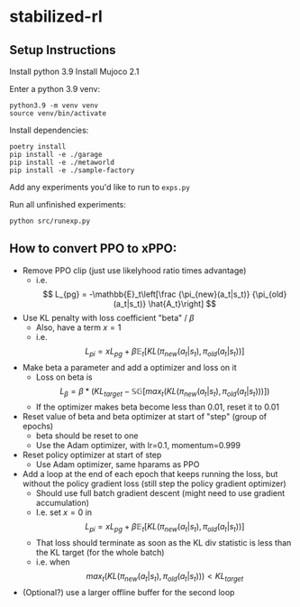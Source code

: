 # stabilized-rl

## Setup Instructions
Install python 3.9
Install Mujoco 2.1

Enter a python 3.9 venv:
```
python3.9 -m venv venv
source venv/bin/activate
```

Install dependencies:
```
poetry install
pip install -e ./garage
pip install -e ./metaworld
pip install -e ./sample-factory
```

Add any experiments you'd like to run to `exps.py`

Run all unfinished experiments:
```
python src/runexp.py
```

## How to convert PPO to xPPO:

  - Remove PPO clip (just use likelyhood ratio times advantage)
    - i.e. $$ L_{pg} = -\mathbb{E}_t\left[\frac {\pi_{new}(a_t|s_t)} {\pi_{old}(a_t|s_t)} \hat{A_t}\right] $$
  - Use KL penalty with loss coefficient "beta" / $\beta$
    - Also, have a term $x = 1$
    - i.e. $$ L_{pi} = xL_{pg} + \beta \mathbb{E}_t\left[KL(\pi_{new}(a_t|s_t), \pi_{old}(a_t|s_t))\right] $$
  - Make beta a parameter and add a optimizer and loss on it
    - Loss on beta is $$ L_{\beta} = \beta * \left(KL_{target} - \mathbb{SG}[max_t(KL(\pi_{new}(a_t|s_t), \pi_{old}(a_t|s_t)))]\right) $$
    - If the optimizer makes beta become less than 0.01, reset it to 0.01
  - Reset value of beta and beta optimizer at start of "step" (group of epochs)
    - beta should be reset to one
    - Use the Adam optimizer, with lr=0.1, momentum=0.999
  - Reset policy optimizer at start of step
    - Use Adam optimizer, same hparams as PPO
  - Add a loop at the end of each epoch that keeps running the loss, but without the policy gradient loss (still step the policy gradient optimizer)
    - Should use full batch gradient descent (might need to use gradient accumulation)
    - I.e. set $x = 0$ in $$ L_{pi} = xL_{pg} + \beta \mathbb{E}_t\left[KL(\pi_{new}(a_t|s_t), \pi_{old}(a_t|s_t))\right] $$
    - That loss should terminate as soon as the KL div statistic is less than the KL target (for the whole batch)
    - i.e. when $$ max_t(KL(\pi_{new}(a_t|s_t), \pi_{old}(a_t|s_t))) < KL_{target} $$
 - (Optional?) use a larger offline buffer for the second loop
